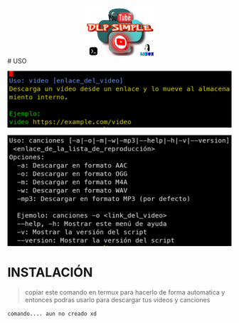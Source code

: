 <div align="center">
<a href="https://youtu.be/6k6t1rEgICQ"><img alt="tooltermux" height="112" src="dlp.png"></a>
</div>
# USO

![img](video.png)

![img](canciones.png)

<h1>INSTALACIÓN</h1>


> copiar este comando en termux para hacerlo de forma automatica y entonces podras usarlo para descargar tus videos y canciones

```
comando.... aun no creado xd 
```

